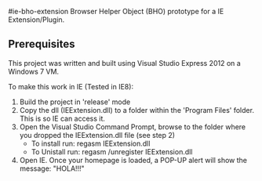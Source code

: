 #ie-bho-extension
Browser Helper Object (BHO) prototype for a IE Extension/Plugin.

## Prerequisites
This project was written and built using Visual Studio Express 2012 on a Windows 7 VM.

To make this work in IE (Tested in IE8):

1. Build the project in 'release' mode
2. Copy the dll (IEExtension.dll) to a folder within the 'Program Files' folder. This is so IE can access it.
3. Open the Visual Studio Command Prompt, browse to the folder where you dropped the IEExtension.dll file (see step 2)
	- To install run: regasm IEExtension.dll
	- To Unistall run: regasm /unregister IEExtension.dll
4. Open IE. Once your homepage is loaded, a POP-UP alert will show the message: "HOLA!!!"
